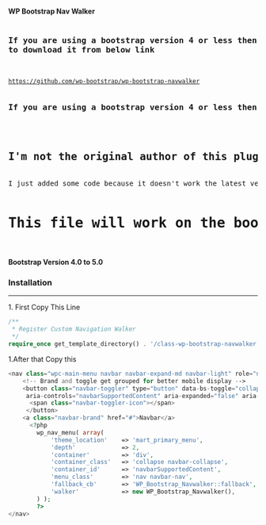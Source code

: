 <h4>WP Bootstrap Nav Walker</h4>


<pre>
<h3>If you are using a bootstrap version 4 or less then you need<br/>to download it from below link</h3> 
</pre>
<code>https://github.com/wp-bootstrap/wp-bootstrap-navwalker</code>

<pre>
<h3>If you are using a bootstrap version 4 or less then you need to download it from</h3> 

<h2>I'm not the original author of this plugin. </h3>
I just added some code because it doesn't work the latest version of bootstrap. 

<h1>This file will work on the bootstrap updated version.</h1>
</pre>

<h4>Bootstrap Version 4.0 to 5.0 <h4>
  
### Installation
<hr>
1. First Copy This Line
  
```php
/**
 * Register Custom Navigation Walker
 */
require_once get_template_directory() . '/class-wp-bootstrap-navwalker.php';
```  

1.After that Copy this 
  
  ```php
  <nav class="wpc-main-menu navbar navbar-expand-md navbar-light" role="navigation">
      <!-- Brand and toggle get grouped for better mobile display -->
      <button class="navbar-toggler" type="button" data-bs-toggle="collapse" data-bs-target="#navbarSupportedContent"
       aria-controls="navbarSupportedContent" aria-expanded="false" aria-label="Toggle navigation"> 
        <span class="navbar-toggler-icon"></span>
       </button>
      <a class="navbar-brand" href="#">Navbar</a>
        <?php 
          wp_nav_menu( array(
              'theme_location'    => 'mart_primary_menu',
              'depth'             => 2,
              'container'         => 'div',
              'container_class'   => 'collapse navbar-collapse',
              'container_id'      => 'navbarSupportedContent',
              'menu_class'        => 'nav navbar-nav',
              'fallback_cb'       => 'WP_Bootstrap_Navwalker::fallback',
              'walker'            => new WP_Bootstrap_Navwalker(),
          ) );
          ?>
  </nav>
  ```
